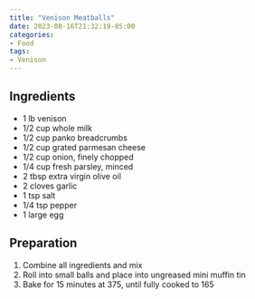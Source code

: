 ```yaml
---
title: "Venison Meatballs"
date: 2023-08-16T21:32:19-05:00
categories:
- Food
tags:
- Venison
---
```


## Ingredients
- 1 lb venison
- 1/2 cup whole milk
- 1/2 cup panko breadcrumbs
- 1/2 cup grated parmesan cheese
- 1/2 cup onion, finely chopped
- 1/4 cup fresh parsley, minced
- 2 tbsp extra virgin olive oil
- 2 cloves garlic
- 1 tsp salt
- 1/4 tsp pepper
- 1 large egg

## Preparation
1. Combine all ingredients and mix
2. Roll into small balls and place into ungreased mini muffin tin
3. Bake for 15 minutes at 375, until fully cooked to 165

